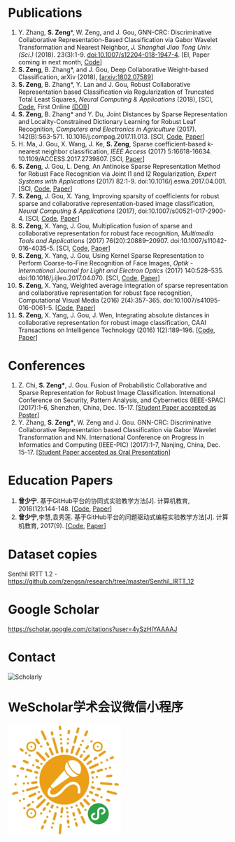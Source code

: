 # Publications

1. Y. Zhang, **S. Zeng***, W. Zeng, and J. Gou, GNN-CRC: Discriminative Collaborative Representation-Based Classification via Gabor Wavelet Transformation and Nearest Neighbor, *J. Shanghai Jiao Tong Univ. (Sci.)* (2018). 23(3):1-9. [doi:10.1007/s12204-018-1947-4](https://doi.org/10.1007/s12204-018-1947-4). [EI, Paper coming in next month, [Code](https://github.com/zengsn/research/tree/master/2017-ieee-pic-gnn-crc)]
2. **S. Zeng**, B. Zhang*, and J. Gou, Deep Collaborative Weight-based Classification, arXiv (2018), [[arxiv:1802.07589](https://arxiv.org/abs/1802.07589)]
3. **S. Zeng**, B. Zhang*, Y. Lan and J. Gou, Robust Collaborative Representation based Classification via Regularization of Truncated Total Least Squares, *Neural Computing & Applications* (2018), [SCI, [Code](https://github.com/zengsn/pub-2018-ncaa-tcrc), First Online [(DOI)](https://doi.org/10.1007/s00521-018-3403-7)]
4. **S. Zeng**, B. Zhang* and Y. Du, Joint Distances by Sparse Representation and Locality-Constrained Dictionary Learning for Robust Leaf Recognition, *Computers and Electronics in Agriculture* (2017). 142(B):563-571. 10.1016/j.compag.2017.11.013. [SCI, [Code](https://github.com/zengsn/pub-2017-compag-srdl-leaf), [Paper](https://www.sciencedirect.com/science/article/pii/S0168169917310876)]
5. H. Ma, J. Gou, X. Wang, J. Ke, **S. Zeng**, Sparse coefficient-based k-nearest neighbor classification, *IEEE Access* (2017) 5:16618-16634. 10.1109/ACCESS.2017.2739807. [SCI, [Paper](http://ieeexplore.ieee.org/document/8010421/)]
6. **S. Zeng**, J. Gou, L. Deng, An Antinoise Sparse Representation Method for Robust Face Recognition via Joint l1 and l2 Regularization, *Expert Systems with Applications* (2017) 82:1-9. doi:10.1016/j.eswa.2017.04.001. [SCI, [Code](https://github.com/zengsn/pub-2017-eswa-anti-l1l2), [Paper](https://www.sciencedirect.com/science/article/pii/S0957417417302373)]
7. **S. Zeng**, J. Gou, X. Yang, Improving sparsity of coefficients for robust sparse and collaborative representation-based image classification, *Neural Computing & Applications* (2017), doi:10.1007/s00521-017-2900-4. [SCI, [Code](https://github.com/zengsn/pub-2017-ncaa-square-sparsity), [Paper](https://link.springer.com/article/10.1007/s00521-017-2900-4)]
8. **S. Zeng**, X. Yang, J. Gou, Multiplication fusion of sparse and collaborative representation for robust face recognition, *Multimedia Tools and Applications* (2017) 76(20):20889–20907. doi:10.1007/s11042-016-4035-5. [SCI, [Code](https://github.com/zengsn/pub-2016-mtap-scrc), [Paper](http://link.springer.com/article/10.1007/s11042-016-4035-5)]
9. **S. Zeng**, X. Yang, J. Gou, Using Kernel Sparse Representation to Perform Coarse-to-Fine Recognition of Face Images, *Optik - International Journal for Light and Electron Optics* (2017) 140:528–535. doi:10.1016/j.ijleo.2017.04.070. [SCI, [Code](https://github.com/zengsn/pub-2017-optik-kernel-coarse-to-fine), [Paper](http://www.sciencedirect.com/science/article/pii/S0030402617304746)]
10. **S. Zeng**, X. Yang, Weighted average integration of sparse representation and collaborative representation for robust face recognition, Computational Visual Media (2016) 2(4):357-365. doi:10.1007/s41095-016-0061-5. [[Code](https://github.com/zengsn/pub-2016-cvmj-wscrc), [Paper](http://link.springer.com/article/10.1007/s41095-016-0061-5)]
11. **S. Zeng**, X. Yang, J. Gou, J. Wen, Integrating absolute distances in collaborative representation for robust image classification, CAAI Transactions on Intelligence Technology (2016) 1(2):189–196. [[Code](https://github.com/zengsn/pub-2016-caai-trit-crc-abs-fusion), [Paper](http://www.sciencedirect.com/science/article/pii/S2468232216300294)]

# Conferences

1. Z. Chi, **S. Zeng\***, J. Gou. Fusion of Probabilistic Collaborative and Sparse Representation for Robust Image Classification. International Conference on Security, Pattern Analysis, and Cybernetics (IEEE-SPAC) (2017):1-6, Shenzhen, China, Dec. 15-17. [[Student Paper accepted as Poster](http://ieee-spac.org)]
2. Y. Zhang, **S. Zeng\***, W. Zeng and J. Gou. GNN-CRC: Discriminative Collaborative Representation based Classification via Gabor Wavelet Transformation and NN. International Conference on Progress in Informatics and Computing (IEEE-PIC) (2017):1-7, Nanjing, China, Dec. 15-17. [[Student Paper accepted as Oral Presentation](http://pic2017.njust.edu.cn)]


# Education Papers

1. **曾少宁**. 基于GitHub平台的协同式实验教学方法[J]. 计算机教育, 2016(12):144-148. [[Code](https://github.com/zengsn/edu-2016-github-based-lab), [Paper](http://d.wanfangdata.com.cn/Periodical/jsjjy201612038)]
2. **曾少宁**,李慧,袁秀莲. 基于GitHub平台的问题驱动式编程实验教学方法[J]. 计算机教育, 2017(9). [[Code](https://github.com/zengsn/edu-2017-issue-based-lab), [Paper](http://d.wanfangdata.com.cn/Periodical/jsjjy201612038)]

# Dataset copies

 Senthil IRTT 1.2 - https://github.com/zengsn/research/tree/master/Senthil_IRTT_12
 
# Google Scholar

https://scholar.google.com/citations?user=4ySzHlYAAAAJ 

# Contact 

![Scholarly](./Scholarly.jpg "Scholarly on WeChat")

# WeScholar学术会议微信小程序

![WeScholar学术会议](./WeScholar.jpg "『WeScholar学术会议』微信小程序")
